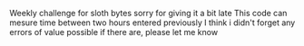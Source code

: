 Weekly challenge for sloth bytes sorry for giving it a bit late
This code can mesure time between two hours entered previously
I think i didn't forget any errors of value possible if there are, please let me know
